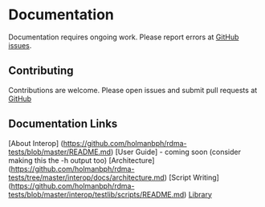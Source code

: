 Documentation
=============
Documentation requires ongoing work.  Please report errors at [GitHub issues](https://github.com/holmanbph/rdma-tests/issues).

Contributing
------------
Contributions are welcome.  Please open issues and submit pull requests at [GitHub](https://github.com/holmanbph/rdma-tests)


Documentation Links
-------------------
[About Interop] (https://github.com/holmanbph/rdma-tests/blob/master/README.md)
[User Guide] - coming soon (consider making this the -h output too)
[Architecture] (https://github.com/holmanbph/rdma-tests/tree/master/interop/docs/architecture.md)
[Script Writing] (https://github.com/holmanbph/rdma-tests/blob/master/interop/testlib/scripts/README.md)
[Library](https://github.com/holmanbph/rdma-tests/blob/master/interop/testlib/classes/README.md)

